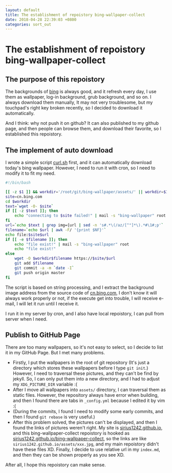 ```yaml
---
layout: default
title: The establishment of repoistory bing-wallpaper-collect
date: 2018-04-28 22:39:03 +0800
categories: sort_out
---
```


# The establishment of repoistory bing-wallpaper-collect

## The purpose of this repoistory
The backgrounds of [bing](https://cn.bing.com) is always good, and it refresh every day, I use them as wallpaper, log-in background, grub background, and so on. I always download them manually, It may not very troublesome, but my touchpad's right key broken recently, so I decided to download it automatically.

And I think: why not push it on github? It can also published to my github page, and then people can browse them, and download their favorite, so I established this repoistory.

## The implement of auto download
I wrote a simple script [curl.sh](https://sirius1242.github.io/script/curl.sh) first, and it can automatically download today's bing wallpaper. However, I need to run it with cron, so I need to modify it to fit my need.

```sh
#!/bin/bash

[[ -z $1 ]] && workdir='/root/git/bing-wallpaper/assets/' || workdir=$1
site=cn.bing.com
cd $workdir
text=`wget -O- $site`
if [[ -z $text ]]; then
	echo "connecting to $site failed!" | mail -s "bing-wallpaper" root
fi
url=`echo $text | grep img={url | sed -n 's#.*\(/az/[^"]*\).*#\1#;p'`
filename=`echo $url | awk -F/ '{print $NF}'`
echo file:$site$url
if [[ -e $filename ]]; then
	echo "file exist!" | mail -s "bing-wallpaper" root
	echo "file exist!"
else
	wget -O $workdir$filename https://$site/$url
	git add $filename
	git commit -a -m `date -I`
	git push origin master
fi
```

The script is based on string processing, and I extract the background image address from the source code of [cn.bing.com](https://cn.bing.com), I don't know it will always work properly or not, if the execute get into trouble, I will receive e-mail, I will let it run until I receive it.

I run it in my server by cron, and I also have local repoistory, I can pull from server when I need.

## Publish to GitHub Page
There are too many wallpapers, so it's not easy to select, so I decide to list it in my GitHub Page. But I met many problems.

- Firstly, I put the wallpapers in the root of git repository (It's just a directory which stores these wallpapers before I type `git init`.) However, I need to traversal these pictures, and they can't be find by jekyll. So, I can only put them into a new directory, and I had to adjust my `XDG_PICTURE_DIR` variable :(
- After I move all wallpapers into `assets/` directory, I can traversal them as static files. However, the repository always have error when building, and then I found there are tabs in `_config.yml` because I edited it by vim :(
- (During the commits, I found I need to modify some early commits, and then I found `git rebase` is very useful.)
- After this problem solved, the pictures can't be displayed, and then I found the links of pictures weren't right. My site is [sirius1242.github.io](https://sirius1242.github.io), and this bing-wallpaper-collect repoistory is hooked as [sirius1242.github.io/bing-wallpaper-collect](https://sirius1242.github.io/bing-wallpaper-collect), so the links are like `sirius1242.github.io/assets/xxx.jpg`, and my main repoistory didn't have these files XD. Finally, I decide to use relative url in my `index.md`, and then they can be shown properly as you see XD.

After all, I hope this repoistory can make sense.
